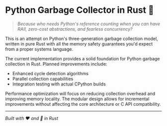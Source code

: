 # Python Garbage Collector in Rust 🦀

> *Because who needs Python's reference counting when you can have RAII, zero-cost abstractions, and fearless concurrency?*

This is an attempt on Python's three-generation garbage collection model, written in pure Rust with all the memory safety guarantees you'd expect from a proper systems language.

The current implementation provides a solid foundation for Python garbage collection in Rust. Planned improvements include:
- Enhanced cycle detection algorithms
- Parallel collection capabilities
- Integration testing with actual CPython builds

Performance optimization will focus on reducing collection overhead and improving memory locality. The modular design allows for incremental improvements without affecting the core architecture or C API compatibility.

---

*Built with ❤️ and 🦀 in Rust*
